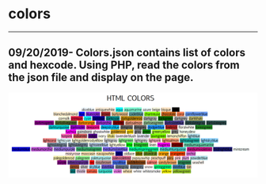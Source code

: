 # colors
------------------------------------------------------------------------------
09/20/2019- Colors.json contains list of colors and hexcode. 
Using PHP, read the colors from the json file and display on the page. 
------------------------------------------------------------------------------

![alt text](colors.png)
